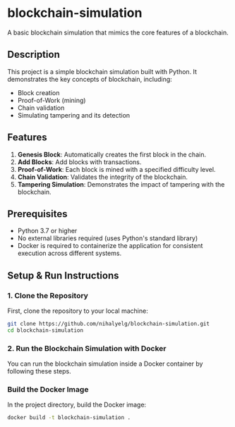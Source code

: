 # blockchain-simulation
A basic blockchain simulation that mimics the core features of a blockchain.

## Description
This project is a simple blockchain simulation built with Python. It demonstrates the key concepts of blockchain, including:
- Block creation
- Proof-of-Work (mining)
- Chain validation
- Simulating tampering and its detection

## Features
1. **Genesis Block**: Automatically creates the first block in the chain.
2. **Add Blocks**: Add blocks with transactions.
3. **Proof-of-Work**: Each block is mined with a specified difficulty level.
4. **Chain Validation**: Validates the integrity of the blockchain.
5. **Tampering Simulation**: Demonstrates the impact of tampering with the blockchain.

## Prerequisites
- Python 3.7 or higher
- No external libraries required (uses Python's standard library)
- Docker is required to containerize the application for consistent execution across different systems.


## Setup & Run Instructions

### 1. Clone the Repository

First, clone the repository to your local machine:

```bash
git clone https://github.com/nihalyelg/blockchain-simulation.git
cd blockchain-simulation
```
### 2. Run the Blockchain Simulation with Docker

You can run the blockchain simulation inside a Docker container by following these steps.

### Build the Docker Image

In the project directory, build the Docker image:

```bash
docker build -t blockchain-simulation .


